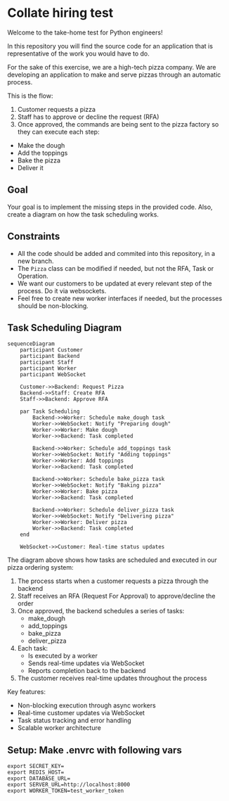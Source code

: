 # Collate hiring test
Welcome to the take-home test for Python engineers!

In this repository you will find the source code for an application that is representative of the work you would have to do.

For the sake of this exercise, we are a high-tech pizza company.
We are developing an application to make and serve pizzas through an automatic process.

This is the flow:
1. Customer requests a pizza
2. Staff has to approve or decline the request (RFA)
3. Once approved, the commands are being sent to the pizza factory so they can execute each step:
  - Make the dough
  - Add the toppings
  - Bake the pizza
  - Deliver it

## Goal
Your goal is to implement the missing steps in the provided code.
Also, create a diagram on how the task scheduling works.

## Constraints
- All the code should be added and commited into this repository, in a new branch.
- The `Pizza` class can be modified if needed, but not the RFA, Task or Operation.
- We want our customers to be updated at every relevant step of the process. Do it via websockets.
- Feel free to create new worker interfaces if needed, but the processes should be non-blocking.

## Task Scheduling Diagram

```mermaid
sequenceDiagram
    participant Customer
    participant Backend
    participant Staff
    participant Worker
    participant WebSocket

    Customer->>Backend: Request Pizza
    Backend->>Staff: Create RFA
    Staff->>Backend: Approve RFA
    
    par Task Scheduling
        Backend->>Worker: Schedule make_dough task
        Worker->>WebSocket: Notify "Preparing dough"
        Worker->>Worker: Make dough
        Worker->>Backend: Task completed
        
        Backend->>Worker: Schedule add_toppings task
        Worker->>WebSocket: Notify "Adding toppings"
        Worker->>Worker: Add toppings
        Worker->>Backend: Task completed
        
        Backend->>Worker: Schedule bake_pizza task
        Worker->>WebSocket: Notify "Baking pizza"
        Worker->>Worker: Bake pizza
        Worker->>Backend: Task completed
        
        Backend->>Worker: Schedule deliver_pizza task
        Worker->>WebSocket: Notify "Delivering pizza"
        Worker->>Worker: Deliver pizza
        Worker->>Backend: Task completed
    end
    
    WebSocket->>Customer: Real-time status updates
```

The diagram above shows how tasks are scheduled and executed in our pizza ordering system:

1. The process starts when a customer requests a pizza through the backend
2. Staff receives an RFA (Request For Approval) to approve/decline the order
3. Once approved, the backend schedules a series of tasks:
   - make_dough
   - add_toppings
   - bake_pizza
   - deliver_pizza
4. Each task:
   - Is executed by a worker
   - Sends real-time updates via WebSocket
   - Reports completion back to the backend
5. The customer receives real-time updates throughout the process

Key features:
- Non-blocking execution through async workers
- Real-time customer updates via WebSocket
- Task status tracking and error handling
- Scalable worker architecture


## Setup: Make .envrc with following vars
```
export SECRET_KEY=
export REDIS_HOST=
export DATABASE_URL=
export SERVER_URL=http://localhost:8000
export WORKER_TOKEN=test_worker_token
```
